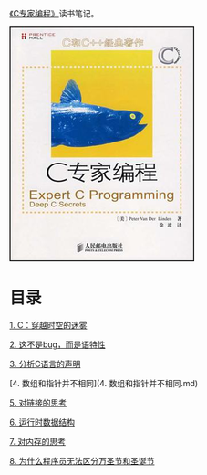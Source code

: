 [《C专家编程》](https://book.douban.com/subject/2377310/)读书笔记。

![](img/cover/cover.jpg)

# 目录

[1. C：穿越时空的迷雾](1. C：穿越时空的迷雾.md)

[2. 这不是bug，而是语特性](2. 这不是bug，而是语言特性.md)

[3. 分析C语言的声明](3. 分析C语言的声明.md)

[4. 数组和指针并不相同](4. 数组和指针并不相同.md)

[5. 对链接的思考](5. 对链接的思考.md)

[6. 运行时数据结构](6. 运行时数据结构.md)

[7. 对内存的思考](7. 对内存的思考.md)

[8. 为什么程序员无法区分万圣节和圣诞节](8. 为什么程序员无法区分万圣节和圣诞节.md)
